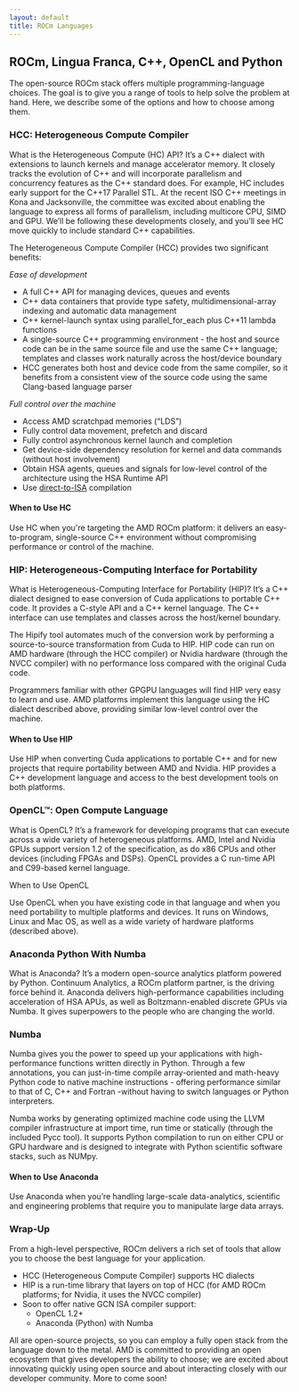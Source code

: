 ```yaml
---
layout: default
title: ROCm Languages
---
```


## ROCm, Lingua Franca,  C++, OpenCL and Python

The open-source ROCm stack offers multiple programming-language
choices. The goal is to give you a range of tools to help solve the
problem at hand. Here, we describe some of the options and how to
choose among them.

### HCC: Heterogeneous Compute Compiler

What is the Heterogeneous Compute (HC) API? It’s a C++ dialect with
extensions to launch kernels and manage accelerator memory. It closely
tracks the evolution of C++ and will incorporate parallelism and
concurrency features as the C++ standard does. For example, HC
includes early support for the C++17 Parallel STL. At the recent ISO
C++ meetings in Kona and Jacksonville, the committee was excited about
enabling the language to express all forms of parallelism, including
multicore CPU, SIMD and GPU. We’ll be following these developments
closely, and you’ll see HC move quickly to include standard C++
capabilities.

The Heterogeneous Compute Compiler (HCC) provides two significant
benefits:

*Ease of development*

 * A full C++ API for managing devices, queues and events
 * C++ data containers that provide type safety,
   multidimensional-array indexing and automatic data management
 * C++ kernel-launch syntax using parallel_for_each plus C++11 lambda
   functions
 * A single-source C++ programming environment - the host and source
   code can be in the same source file and use the same C++ language;
   templates and classes work naturally across the host/device
   boundary
 * HCC generates both host and device code from the same compiler, so
   it benefits from a consistent view of the source code using the
   same Clang-based language parser

*Full control over the machine*

 * Access AMD scratchpad memories (“LDS”)
 * Fully control data movement, prefetch and discard
 * Fully control asynchronous kernel launch and completion
 * Get device-side dependency resolution for kernel and data commands (without host involvement)
 * Obtain HSA agents, queues and signals for low-level control of the architecture using the HSA Runtime API
 * Use [direct-to-ISA](https://github.com/RadeonOpenCompute/HCC-Native-GCN-ISA) compilation

#### When to Use HC

Use HC when you're targeting the AMD ROCm platform: it delivers an
easy-to-program, single-source C++ environment without compromising
performance or control of the machine.

### HIP: Heterogeneous-Computing Interface for Portability

What is Heterogeneous-Computing Interface for Portability (HIP)? It’s
a C++ dialect designed to ease conversion of Cuda applications to
portable C++ code. It provides a C-style API and a C++ kernel
language. The C++ interface can use templates and classes across the
host/kernel boundary.

The Hipify tool automates much of the conversion work by performing a
source-to-source transformation from Cuda to HIP. HIP code can run on
AMD hardware (through the HCC compiler) or Nvidia hardware (through
the NVCC compiler) with no performance loss compared with the original
Cuda code.

Programmers familiar with other GPGPU languages will find HIP very
easy to learn and use. AMD platforms implement this language using the
HC dialect described above, providing similar low-level control over
the machine.

#### When to Use HIP

Use HIP when converting Cuda applications to portable C++ and for new
projects that require portability between AMD and Nvidia. HIP provides
a C++ development language and access to the best development tools on
both platforms.

### OpenCL™: Open Compute Language

What is OpenCL? It’s a framework for developing programs that can
execute across a wide variety of heterogeneous platforms. AMD, Intel
and Nvidia GPUs support version 1.2 of the specification, as do x86
CPUs and other devices (including FPGAs and DSPs). OpenCL provides a C
run-time API and C99-based kernel language.

When to Use OpenCL

Use OpenCL when you have existing code in that language and when you
need portability to multiple platforms and devices. It runs on
Windows, Linux and Mac OS, as well as a wide variety of hardware
platforms (described above).

### Anaconda Python With Numba

What is Anaconda? It’s a modern open-source analytics platform powered
by Python. Continuum Analytics, a ROCm platform partner,  is the
driving force behind it. Anaconda delivers high-performance
capabilities including acceleration of HSA APUs, as well as
Boltzmann-enabled discrete GPUs via Numba. It gives superpowers to the
people who are changing the world.

### Numba

Numba gives you the power to speed up your applications with
high-performance functions written directly in Python. Through a few
annotations, you can just-in-time compile array-oriented and
math-heavy Python code to native machine instructions - offering
performance similar to that of C, C++ and Fortran -without having to
switch languages or Python interpreters.

Numba works by generating optimized machine code using the LLVM
compiler infrastructure at import time, run time or statically
(through the included Pycc tool). It supports Python compilation to
run on either CPU or GPU hardware and is designed to integrate with
Python scientific software stacks, such as NUMpy.

#### When to Use Anaconda

Use Anaconda when you’re handling large-scale data-analytics,
scientific and engineering problems that require you to manipulate
large data arrays.

### Wrap-Up

From a high-level perspective, ROCm delivers a rich set of tools that
allow you to choose the best language for your application.

 * HCC (Heterogeneous Compute Compiler) supports HC dialects
 * HIP is a run-time library that layers on top of HCC (for AMD ROCm platforms; for Nvidia, it uses the NVCC compiler)
 * Soon to offer native GCN ISA compiler support:
    * OpenCL 1.2+
    * Anaconda (Python) with Numba

All are open-source projects, so you can employ a fully open stack
from the language down to the metal. AMD is committed to providing an
open ecosystem that gives developers the ability to choose; we are
excited about innovating quickly using open source and about
interacting closely with our developer community. More to come soon!

